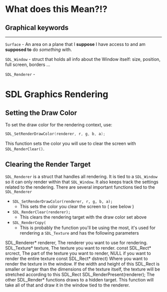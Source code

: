 
# What does this Mean?!?

## Graphical keywords

---

`Surface` - An area on a plane that I __suppose__ I have access to and am __supposed to__ do *something* with.

`SDL_Window` - struct that holds all info about the Window itself: size, position, full screen, borders ...

`SDL_Renderer` - 

# SDL Graphics Rendering

## Setting the Draw Color
To set the draw color for the rendering context, use:
```c
SDL_SetRenderDrawColor(renderer, r, g, b, a);
```

This function sets the color you will use to clear the screen with `SDL_RenderClear()`.

## Clearing the Render Target

`SDL_Renderer` is a struct that handles all rendering.
It is tied to a `SDL_Window` so it can only render within that `SDL_Window`.
It also keeps track the settings related to the rendering.
There are several important functions tied to the `SDL_Renderer`

- `SDL_SetRenderDrawColor(renderer, r, g, b, a);`
  - This sets the color you clear the screen to ( see below )
- `SDL_RenderClear(renderer);`
  - This clears the rendering target with the draw color set above
- `SDL_RenderCopy(`
  - This is probably the function you'll be using the most, it's used for rendering a `SDL_Texture` and has the following parameters

SDL_Renderer*   renderer,
The renderer you want to use for rendering.
SDL_Texture*    texture,
The texture you want to render.
const SDL_Rect* srcrect, The part of the texture you want to render, NULL if you want to render the entire texture
const SDL_Rect* dstrect)
Where you want to render the texture in the window. If the width and height of this SDL_Rect is smaller or larger than the dimensions of the texture itself, the texture will be stretched according to this SDL_Rect
SDL_RenderPresent(renderer);
The other SDL_Render* functions draws to a hidden target. This function will take all of that and draw it in the window tied to the renderer.

